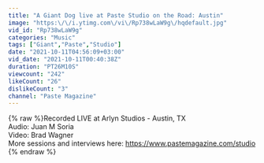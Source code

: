 ```yaml
---
title: "A Giant Dog live at Paste Studio on the Road: Austin"
image: "https:\/\/i.ytimg.com\/vi\/Rp738wLaW9g\/hqdefault.jpg"
vid_id: "Rp738wLaW9g"
categories: "Music"
tags: ["Giant","Paste","Studio"]
date: "2021-10-11T04:56:09+03:00"
vid_date: "2021-10-11T00:40:38Z"
duration: "PT26M10S"
viewcount: "242"
likeCount: "26"
dislikeCount: "3"
channel: "Paste Magazine"
---
```

{% raw %}Recorded LIVE at Arlyn Studios - Austin, TX<br />Audio: Juan M Soria<br />Video: Brad Wagner<br />More sessions and interviews here: <a rel="nofollow" target="blank" href="https://www.pastemagazine.com/studio​">https://www.pastemagazine.com/studio​</a>{% endraw %}
